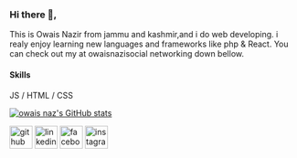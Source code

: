 ### Hi there 👋,
This is Owais Nazir from jammu and kashmir,and i do web developing. i realy enjoy learning new languages and frameworks like php & React. You can check out my  at owaisnazisocial networking down bellow.
#### Skills
 JS / HTML / CSS
 
 
[![owais naz's GitHub stats](https://github-readme-stats.vercel.app/api?username=owaisnaz)](https://github.com/anuraghazra/github-readme-stats)


[<img src='https://cdn.jsdelivr.net/npm/simple-icons@3.0.1/icons/github.svg' alt='github' height='40'>](https://github.com/owaisnaz)  [<img src='https://cdn.jsdelivr.net/npm/simple-icons@3.0.1/icons/linkedin.svg' alt='linkedin' height='40'>](https://www.linkedin.com/in/https://www.linkedin.com/in/owais-nazir-996399233/)  [<img src='https://cdn.jsdelivr.net/npm/simple-icons@3.0.1/icons/facebook.svg' alt='facebook' height='40'>](https://www.facebook.com/https://www.facebook.com/jasme.owais.1)  [<img src='https://cdn.jsdelivr.net/npm/simple-icons@3.0.1/icons/instagram.svg' alt='instagram' height='40'>](https://www.instagram.com/https://instagram.com/owaisnazir._?igshid=YmMyMTA2M2Y=/)  
